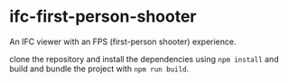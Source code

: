 # ifc-first-person-shooter
An IFC viewer with an FPS (first-person shooter) experience.


clone the repository and install the dependencies using `npm install` and build and bundle the project with `npm run build`. 
